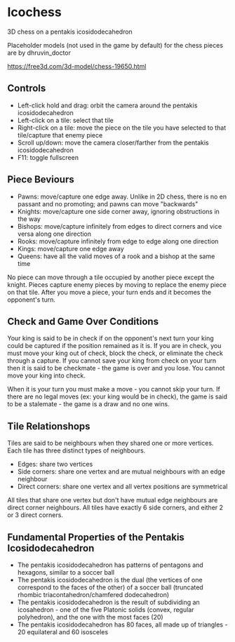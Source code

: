 # Icochess
3D chess on a pentakis icosidodecahedron

Placeholder models (not used in the game by default) for the chess pieces are by dhruvin_doctor

https://free3d.com/3d-model/chess-19650.html

## Controls

- Left-click hold and drag: orbit the camera around the pentakis icosidodecahedron
- Left-click on a tile:     select that tile
- Right-click on a tile:    move the piece on the tile you have selected to that tile/capture that enemy piece
- Scroll up/down:           move the camera closer/farther from the pentakis icosidodecahedron
- F11:                      toggle fullscreen

## Piece Beviours

- Pawns:			move/capture one edge away. Unlike in 2D chess, there is no en passant and no promoting; and pawns can move "backwards"
- Knights:	  move/capture one side corner away, ignoring obstructions in the way
- Bishops:		move/capture infinitely from edges to direct corners and vice versa along one direction
- Rooks:			move/capture infinitely from edge to edge along one direction
- Kings: 			move/capture one edge away
- Queens:			have all the valid moves of a rook and a bishop at the same time

No piece can move through a tile occupied by another piece except the knight.
Pieces capture enemy pieces by moving to replace the enemy piece on that tile.
After you move a piece, your turn ends and it becomes the opponent's turn.

## Check and Game Over Conditions

Your king is said to be in check if on the opponent's next turn your king could be captured if the position remained as it is.
If you are in check, you must move your king out of check, block the check, or eliminate the check through a capture.
If you cannot save your king from check on your turn then it is said to be checkmate - the game is over and you lose.
You cannot move your king into check.

When it is your turn you must make a move - you cannot skip your turn.
If there are no legal moves (ex: your king would be in check), the game is said to be a stalemate - the game is a draw and no one wins.

## Tile Relationshops

Tiles are said to be neighbours when they shared one or more vertices.
Each tile has three distinct types of neighbours.

- Edges:				    share two vertices
- Side corners: 		share one vertex and are mutual neighbours with an edge neighbour
- Direct corners:		share one vertex and all vertex positions are symmetrical

All tiles that share one vertex but don't have mutual edge neighbours are direct corner neighbours.
All tiles have exactly 6 side corners, and either 2 or 3 direct corners.

## Fundamental Properties of the Pentakis Icosidodecahedron

- The pentakis icosidodecahedron has patterns of pentagons and hexagons, similar to a soccer ball
- The pentakis icosidodecahedron is the dual (the vertices of one correspond to the faces of the other) of a soccer ball (truncated rhombic triacontahedron/chamfered dodecahedron)
- The pentakis icosidodecahedron is the result of subdividing an icosahedron - one of the five Platonic solids (convex, regular polyhedron), and the one with the most faces (20)
- The pentakis icosidodecahedron has 80 faces, all made up of triangles - 20 equilateral and 60 isosceles